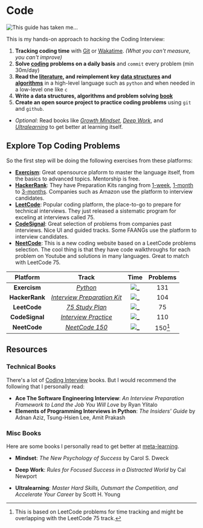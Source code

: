 # Code

![This guide has taken me...](https://wakatime.com/badge/user/5272a810-7eca-46d6-ae5c-e0a33012c5d9/project/6a92e5e4-26fc-4de4-ac7a-cd942966f299.svg?style=for-the-badge)

This is my hands-on approach to *hacking* the Coding Interview:

1. **Tracking coding time** with [Git](https://git-time-metric.github.io/) or [Wakatime](https://wakatime.com/). *(What you can't measure, you can't improve)*
2. **Solve [coding](/coding/) problems on a daily basis** and `commit` every problem (min 30m/day)
3. **Read the [literature](#resources), and reimplement key [data structures](/bits/) and [algorithms](/algorithms/)** in a high-level language such as `python` and when needed in a low-level one like `c`
4. **Write a data structures, algorithms and problem solving [book](/book/)**
5. **Create an open source project to practice coding problems** using `git` and `github`.

- *Optional*: Read books like *[Growth Mindset](#misc-books)*, *[Deep Work](#misc-books)*, and *[Ultralearning](#misc-books)* to get better at learning itself.
  
## Explore Top Coding Problems

So the first step will be doing the following exercises from these platforms:

- [**Exercism**][e1]: Great opensource plaform to master the language itself, from the basics to advanced topics. Mentorship is free.
- [**HackerRank**][h1]: They have Preparation Kits ranging from [1-week], [1-month] to [3-months]. Companies such as Amazon use the platform to interview candidates.
- [**LeetCode**][l1]: Popular coding platform, the place-to-go to prepare for technical interviews. They just released a sistematic program for exceling at interviews called 75.
- [**CodeSignal**][c1]: Great selection of problems from companies past interviews. Nice UI and guided tracks. Some FAANGs use the platform to interview candidates.
- [**NeetCode**][n1]: This is a new coding website based on a LeetCode problems selection. The cool thing is that they have code walkthroughs for each problem on Youtube and solutions in many languages. Great to match with LeetCode 75.

|    Platform    |               Track               |     Time      | Problems |
| :------------: | :-------------------------------: | :-----------: | :------: |
|  **Exercism**  |          [*Python*][e1]           | [![_][e]][e_] |   131    |
| **HackerRank** | [*Interview Preparation Kit*][h1] | [![_][h]][h_] |   104    |
|  **LeetCode**  |       [*75 Study Plan*][l1]       | [![_][l]][l_] |    75    |
| **CodeSignal** |    [*Interview Practice*][c1]     | [![_][c]][c_] |   110    |
|  **NeetCode**  |       [*NeetCode 150*][n1]        | [![_][l]][l_] | 150[^1]  |

[^1]: This is based on LeetCode problems for time tracking and might be overlapping with the LeetCode 75 track.

## Resources

### Technical Books

There's a lot of [Coding Interview](https://www.goodreads.com/genres/coding-interview) books. But I would recommend the following that I personally read:

- **Ace The Software Engineering Interview**: *An Interview Preparation Framework to Land the Job You Will Love* by Ryan Ylitalo
- **Elements of Programming Interviews in Python**: *The Insiders' Guide* by Adnan Aziz, Tsung-Hsien Lee, Amit Prakash

### Misc Books

Here are some books I personally read to get better at [meta-learning].

- **Mindset**: *The New Psychology of Success* by Carol S. Dweck
- **Deep Work**: *Rules for Focused Success in a Distracted World* by Cal Newport

- **Ultralearning**: *Master Hard Skills, Outsmart the Competition, and Accelerate Your Career* by Scott H. Young

[c]: https://wakatime.com/badge/github/ofou/codesignal.svg?style=social
[c_]: https://wakatime.com/badge/github/ofou/codesignal
[e]: https://wakatime.com/badge/github/ofou/exercism.svg?style=social
[e_]: https://wakatime.com/badge/github/ofou/exercism
[h]: https://wakatime.com/badge/github/ofou/hackerrank.svg?style=social
[h_]: https://wakatime.com/badge/github/ofou/hackerrank
[l]: https://wakatime.com/badge/github/ofou/leetcode.svg?style=social
[l_]: https://wakatime.com/badge/github/ofou/leetcode

[c1]: https://app.codesignal.com/interview-practice
[e1]: https://exercism.org/tracks/python
[h1]: https://www.hackerrank.com/interview/interview-preparation-kit
[l1]: https://leetcode.com/study-plan/leetcode-75/
[n1]: https://neetcode.io
[1-week]: https://www.hackerrank.com/interview/preparation-kits/one-week-preparation-kit/
[1-month]: https://www.hackerrank.com/interview/preparation-kits/one-month-preparation-kit/
[3-months]: https://www.hackerrank.com/interview/preparation-kits/three-month-preparation-kit/

[meta-learning]: https://en.wikipedia.org/wiki/Meta-learning
